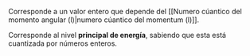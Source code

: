 
Corresponde a un valor entero que depende del [[Numero cúantico del momento angular (l)|numero cúantico del momentum (l)]]. 

Corresponde al nivel **principal de energía**, sabiendo que esta está cuantizada por números enteros.  